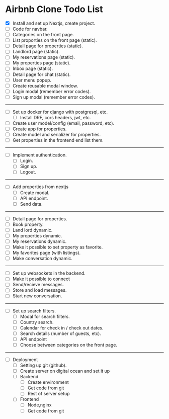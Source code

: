 Airbnb Clone Todo List
====================
- [X] Install  and set up Nextjs, create project.
- [ ] Code for navbar.
- [ ] Categories on the front page.
- [ ] List proporties on the front page (static).
- [ ] Detail page for properties (static).
- [ ] Landlord page (static).
- [ ] My reservations page (static).
- [ ] My properties page (static).
- [ ] Inbox page (static).
- [ ] Detail page for chat (static).
- [ ] User menu popup.
- [ ] Create reusable modal window.
- [ ] Login modal (remember error codes).
- [ ] Sign up modal (remember error codes).
---
- [ ] Set up docker for django with postgresql, etc.
  - [ ] Install DRF, cors headers, jwt, etc.
- [ ] Create user model/config (email, password, etc).
- [ ] Create app for properties.
- [ ] Create model and serializer for properties.
- [ ] Get properties in the frontend end list them.
---
- [ ] Implement authentication.
  - [ ] Login.
  - [ ] Sign up.
  - [ ] Logout.
---
- [ ] Add properties from nextjs
  - [ ] Create modal.
  - [ ] API endpoint.
  - [ ] Send data.
---
- [ ] Detail page for properties.
- [ ] Book property.
- [ ] Land lord dynamic.
- [ ] My properties dynamic.
- [ ] My reservations dynamic.
- [ ] Make it possible to set property as favorite.
- [ ] My favorites page (with listings).
- [ ] Make conversation dynamic.
---
- [ ] Set up websockets in the backend.
- [ ] Make it possible to connect
- [ ] Send/recieve messages.
- [ ] Store and load messages.
- [ ] Start new conversation.

---
- [ ] Set up search filters.
  - [ ] Modal for search filters.
  - [ ] Country search.
  - [ ] Calendar for check in / check out dates.
  - [ ] Search details (number of guests, etc).
  - [ ] API endpoint
  - [ ] Choose between categories on the front page.
---
- [ ] Deployment
  - [ ] Setting up git (github).
  - [ ] Create server on digital ocean and set it up
  - [ ] Backend
    - [ ] Create environment
    - [ ] Get code from git
    - [ ] Rest of server setup
  - [ ] Frontend
    - [ ] Node,nginx
    - [ ] Get code from git